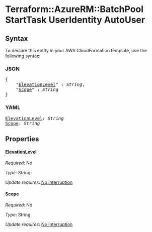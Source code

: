 # Terraform::AzureRM::BatchPool StartTask UserIdentity AutoUser

## Syntax

To declare this entity in your AWS CloudFormation template, use the following syntax:

### JSON

<pre>
{
    "<a href="#elevationlevel" title="ElevationLevel">ElevationLevel</a>" : <i>String</i>,
    "<a href="#scope" title="Scope">Scope</a>" : <i>String</i>
}
</pre>

### YAML

<pre>
<a href="#elevationlevel" title="ElevationLevel">ElevationLevel</a>: <i>String</i>
<a href="#scope" title="Scope">Scope</a>: <i>String</i>
</pre>

## Properties

#### ElevationLevel

_Required_: No

_Type_: String

_Update requires_: [No interruption](https://docs.aws.amazon.com/AWSCloudFormation/latest/UserGuide/using-cfn-updating-stacks-update-behaviors.html#update-no-interrupt)

#### Scope

_Required_: No

_Type_: String

_Update requires_: [No interruption](https://docs.aws.amazon.com/AWSCloudFormation/latest/UserGuide/using-cfn-updating-stacks-update-behaviors.html#update-no-interrupt)

